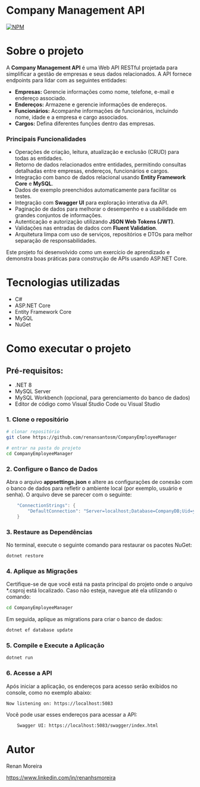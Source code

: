 # Company Management API  
[![NPM](https://img.shields.io/npm/l/react)](https://github.com/renansantosm/CompanyEmployeeManager/blob/master/LICENSE) 

# Sobre o projeto

A **Company Management API** é uma Web API RESTful projetada para simplificar a gestão de empresas e seus dados relacionados. A API fornece endpoints para lidar com as seguintes entidades:  
- **Empresas:** Gerencie informações como nome, telefone, e-mail e endereço associado.  
- **Endereços:** Armazene e gerencie informações de endereços.  
- **Funcionários:** Acompanhe informações de funcionários, incluindo nome, idade e a empresa e cargo associados.  
- **Cargos:** Defina diferentes funções dentro das empresas.  

### Principais Funcionalidades  
- Operações de criação, leitura, atualização e exclusão (CRUD) para todas as entidades.
- Retorno de dados relacionados entre entidades, permitindo consultas detalhadas entre empresas, endereços, funcionários e cargos.  
- Integração com banco de dados relacional usando **Entity Framework Core** e **MySQL**.  
- Dados de exemplo preenchidos automaticamente para facilitar os testes.  
- Integração com **Swagger UI** para exploração interativa da API.
- Paginação de dados para melhorar o desempenho e a usabilidade em grandes conjuntos de informações.  
- Autenticação e autorização utilizando **JSON Web Tokens (JWT)**.  
- Validações nas entradas de dados com **Fluent Validation**.  
- Arquitetura limpa com uso de serviços, repositórios e DTOs para melhor separação de responsabilidades.

Este projeto foi desenvolvido como um exercício de aprendizado e demonstra boas práticas para construção de APIs usando ASP.NET Core. 

# Tecnologias utilizadas
- C#
- ASP.NET Core
- Entity Framework Core
- MySQL
- NuGet 

# Como executar o projeto

## Pré-requisitos: 
- .NET 8
- MySQL Server
- MySQL Workbench (opcional, para gerenciamento do banco de dados)
- Editor de código como Visual Studio Code ou Visual Studio

### 1. Clone o repositório 
```bash
# clonar repositório
git clone https://github.com/renansantosm/CompanyEmployeeManager

# entrar na pasta do projeto 
cd CompanyEmployeeManager
```

### 2. Configure o Banco de Dados
Abra o arquivo **appsettings.json** e altere as configurações de conexão com o banco de dados para refletir o ambiente local (por exemplo, usuário e senha). O arquivo deve se parecer com o seguinte:
```C#
    "ConnectionStrings": {
        "DefaultConnection": "Server=localhost;Database=CompanyDB;Uid=your_user;Pwd=your_password;"
    }
```

### 3. Restaure as Dependências
No terminal, execute o seguinte comando para restaurar os pacotes NuGet:
``` bash
dotnet restore
```

### 4. Aplique as Migrações
Certifique-se de que você está na pasta principal do projeto onde o arquivo *.csproj está localizado. Caso não esteja, navegue até ela utilizando o comando:
``` bash
cd CompanyEmployeeManager
```
Em seguida, aplique as migrations para criar o banco de dados:
``` bash
dotnet ef database update
```

### 5. Compile e Execute a Aplicação
``` bash
dotnet run
```

### 6. Acesse a API
Após iniciar a aplicação, os endereços para acesso serão exibidos no console, como no exemplo abaixo:
``` bash
Now listening on: https://localhost:5083  
```
Você pode usar esses endereços para acessar a API:
``` bash
    Swagger UI: https://localhost:5083/swagger/index.html
```
# Autor

Renan Moreira 

https://www.linkedin.com/in/renanhsmoreira
